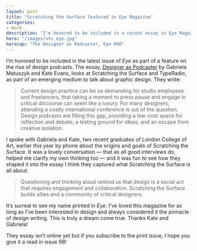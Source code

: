 ```yaml
---
layout: post
title: "Scratching the Surface featured in Eye Magazine"
categories:
- Work
description: "I'm honored to be included in a recent essay in Eye Magazine!"
hero: "/images/sts_eye.jpg"
herocap: "The Designer as Podcaster, Eye #98"
---
```


I’m honored to be included in the latest issue of *Eye* as part of a feature on the rise of design podcasts. The essay, [Designer as Podcaster](http://www.eyemagazine.com/feature/article/the-designer-as-podcaster) by Gabriela Matuszyk and Kate Evans, looks at Scratching the Surface and TypeRadio, as part of an emerging medium to talk about graphic design. They write:

> Current design practice can be so demanding for studio employees and freelancers, that taking a moment to press pause and engage in critical discourse can seem like a luxury. For many designers, attending a costly international conference is out of the question. Design podcasts are filling this gap, providing a low-cost space for reflection and debate; a testing ground for ideas; and an escape from creative isolation.

I spoke with Gabriela and Kate, two recent graduates of London College of Art, earlier this year by phone about the origins and goals of Scratching the Surface. It was a lovely conversation — that as all good interviews do, helped me clarify my own thinking too — and it was fun to see how they shaped it into the essay I think they captured what Scratching the Surface is all about:

> Questioning and thinking aloud remind us that design is a social act that requires engagement and collaboration. Scratching the Surface builds allies and a community of critical designers.

It’s surreal to see my name printed in *Eye*. I’ve loved this magazine for as long as I’ve been interested in design and always considered it the pinnacle of design writing. This is truly a dream come true. Thanks Kate and Gabriela!

They essay isn’t online yet but if you subscribe to the print issue, I hope you give it a read in issue 98!

